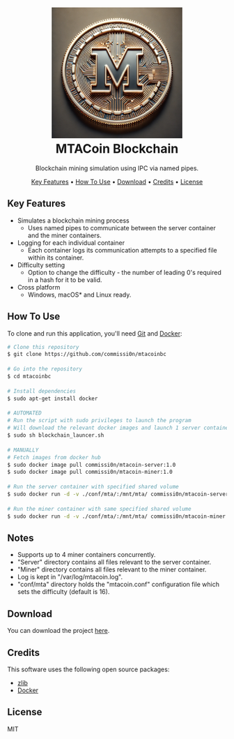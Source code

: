 <h1 align="center">
  <a><img src="https://github.com/commissi0n/mtacoinbc/blob/main/img/mtacoin.png" width="300"></a>
  <br>
  MTACoin Blockchain
  <br>
</h1>

<p align="center">Blockchain mining simulation using IPC via named pipes.</p>

<p align="center">
  <a href="#key-features">Key Features</a> •
  <a href="#how-to-use">How To Use</a> •
  <a href="#download">Download</a> •
  <a href="#credits">Credits</a> •
  <a href="#license">License</a>
</p>

## Key Features

* Simulates a blockchain mining process
  - Uses named pipes to communicate between the server container and the miner containers.
* Logging for each individual container
  - Each container logs its communication attempts to a specified file within its container.
* Difficulty setting
  - Option to change the difficulty - the number of leading 0's required in a hash for it to be valid.
* Cross platform
  - Windows, macOS* and Linux ready.

## How To Use

To clone and run this application, you'll need [Git](https://git-scm.com) and [Docker](https://github.com/docker):

```bash
# Clone this repository
$ git clone https://github.com/commissi0n/mtacoinbc

# Go into the repository
$ cd mtacoinbc

# Install dependencies
$ sudo apt-get install docker

# AUTOMATED
# Run the script with sudo privileges to launch the program
# Will download the relevant docker images and launch 1 server container and 4 miner containers
$ sudo sh blockchain_launcer.sh

# MANUALLY
# Fetch images from docker hub
$ sudo docker image pull commissi0n/mtacoin-server:1.0
$ sudo docker image pull commissi0n/mtacoin-miner:1.0

# Run the server container with specified shared volume
$ sudo docker run -d -v ./conf/mta/:/mnt/mta/ commissi0n/mtacoin-server:1.0

# Run the miner container with same specified shared volume
$ sudo docker run -d -v ./conf/mta/:/mnt/mta/ commissi0n/mtacoin-miner:1.0
```

## Notes
- Supports up to 4 miner containers concurrently.
- "Server" directory contains all files relevant to the server container.
- "Miner" directory contains all files relevant to the miner container.
- Log is kept in "/var/log/mtacoin.log".
- "conf/mta" directory holds the "mtacoin.conf" configuration file which sets the difficulty (default is 16).

## Download

You can download the project [here](https://github.com/commissi0n/mtacoinbc/releases/tag/v1.00).

## Credits

This software uses the following open source packages:

- [zlib](https://github.com/madler/zlib)
- [Docker](https://github.com/docker)

## License

MIT